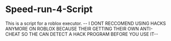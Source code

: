 # Speed-run-4-Script
This is a script for a roblox executor. -- I DONT RECCOMEND USING HACKS ANYMORE ON ROBLOX BECAUSE THEIR GETTING THEIR OWN ANTI-CHEAT SO THE CAN DETECT A HACK PROGRAM BEFORE YOU USE IT--
